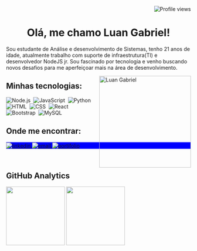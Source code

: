 <p align="right"><img src="https://komarev.com/ghpvc/?username=luan-gab-oliveira&color=blue" alt="Profile views"/></p>

<h1 align="center">Olá, me chamo Luan Gabriel!</h1>
 
<p>Sou estudante de Análise e desenvolvimento de Sistemas, tenho 21 anos de idade, atualmente trabalho com suporte de infraestrutura(TI) e desenvolvedor NodeJS jr. Sou fascinado por tecnologia e venho buscando novos desafios para me aperfeiçoar mais na área de desenvolvimento.</p>
<img src="https://c.tenor.com/2uyENRmiUt0AAAAC/coding.gif" height="250em" align="right" alt="Luan Gabriel">

## Minhas tecnologias:
![Node.js](https://img.shields.io/badge/-Node.js-05122A?style=flat&logo=node.js)&nbsp;
![JavaScript](https://img.shields.io/badge/-JavaScript-05122A?style=flat&logo=javascript)&nbsp;
![Python](https://img.shields.io/badge/-Python-05122A?style=flat&logo=python)&nbsp;
![HTML](https://img.shields.io/badge/-HTML-05122A?style=flat&logo=HTML5)&nbsp;
![CSS](https://img.shields.io/badge/-CSS-05122A?style=flat&logo=CSS3&logoColor=1572B6)&nbsp;
![React](https://img.shields.io/badge/-React-05122A?style=flat&logo=react)&nbsp;
![Bootstrap](https://img.shields.io/badge/-Bootstrap-05122A?style=flat&logo=bootstrap)&nbsp;
![MySQL](https://img.shields.io/badge/-MySQL-05122A?style=flat&logo=mysql)&nbsp;


## Onde me encontrar:
<p align="left" style="background:blue">
<a href="https://linkedin.com/in/luan-oliveira-5188081b3" target="_blank">
  <img align="center" src="https://img.shields.io/badge/-Luan Oliveira-05122A?style=flat&logo=linkedin" alt="linkedin"/>
</a>
<a href="mailto:email@dev.luanoliveira@gmail.com" target="_blank">
 <img align="center" src="https://img.shields.io/badge/-email-05122A?style=flat&logo=gmail" alt="email"/>
</a>
  <a href="https://luan-gab-oliveira.github.io/Portifolio" target="_blank">
  <img align="center" src="https://img.shields.io/badge/-Portifolio-05122A?style=flat&logo=codepen" alt="portifolio"/>
</a>
</p>

<br>

## GitHub Analytics

<div>
 <a href="https://github.com/Luan-gab-oliveira"><img height="160em" src="https://github-readme-stats.vercel.app/api?username=Luan-gab-oliveira&show_icons=true&theme=react&include_all_commits=true&count_private=true"/></a>
 <img height="160em" src="https://github-readme-stats.vercel.app/api/top-langs/?username=Luan-gab-oliveira&layout=compact&langs_count=7&theme=react"/>
</div>
